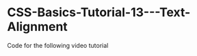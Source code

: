CSS-Basics-Tutorial-13---Text-Alignment
=======================================

Code for the following video tutorial 
